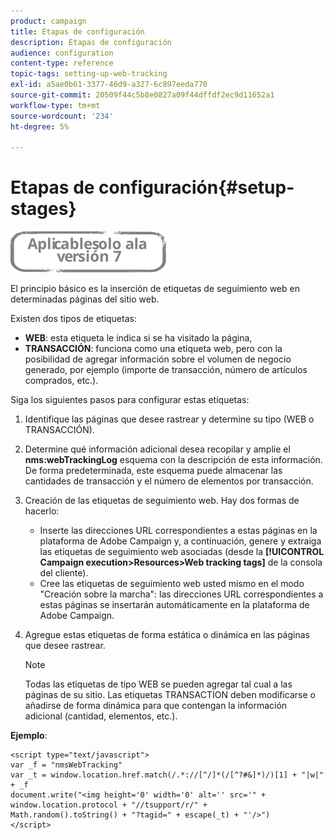 ```yaml
---
product: campaign
title: Etapas de configuración
description: Etapas de configuración
audience: configuration
content-type: reference
topic-tags: setting-up-web-tracking
exl-id: a5ae0b61-3377-46d9-a327-6c897eeda770
source-git-commit: 20509f44c5b8e0827a09f44dffdf2ec9d11652a1
workflow-type: tm+mt
source-wordcount: '234'
ht-degree: 5%

---
```


# Etapas de configuración{#setup-stages}

![](../../assets/v7-only.svg)

El principio básico es la inserción de etiquetas de seguimiento web en determinadas páginas del sitio web.

Existen dos tipos de etiquetas:

* **WEB**: esta etiqueta le indica si se ha visitado la página,
* **TRANSACCIÓN**: funciona como una etiqueta web, pero con la posibilidad de agregar información sobre el volumen de negocio generado, por ejemplo (importe de transacción, número de artículos comprados, etc.).

Siga los siguientes pasos para configurar estas etiquetas:

1. Identifique las páginas que desee rastrear y determine su tipo (WEB o TRANSACCIÓN).
1. Determine qué información adicional desea recopilar y amplíe el **nms:webTrackingLog** esquema con la descripción de esta información. De forma predeterminada, este esquema puede almacenar las cantidades de transacción y el número de elementos por transacción.
1. Creación de las etiquetas de seguimiento web. Hay dos formas de hacerlo:

   * Inserte las direcciones URL correspondientes a estas páginas en la plataforma de Adobe Campaign y, a continuación, genere y extraiga las etiquetas de seguimiento web asociadas (desde la **[!UICONTROL Campaign execution>Resources>Web tracking tags]** de la consola del cliente).
   * Cree las etiquetas de seguimiento web usted mismo en el modo &quot;Creación sobre la marcha&quot;: las direcciones URL correspondientes a estas páginas se insertarán automáticamente en la plataforma de Adobe Campaign.

1. Agregue estas etiquetas de forma estática o dinámica en las páginas que desee rastrear.

   >[!NOTE]
   >
   >Todas las etiquetas de tipo WEB se pueden agregar tal cual a las páginas de su sitio. Las etiquetas TRANSACTION deben modificarse o añadirse de forma dinámica para que contengan la información adicional (cantidad, elementos, etc.).

**Ejemplo**:

```
<script type="text/javascript">
var _f = "nmsWebTracking"
var _t = window.location.href.match(/.*://[^/]*(/[^?#&]*)/)[1] + "|w|" + _f
document.write("<img height='0' width='0' alt='' src='" +
window.location.protocol + "//tsupport/r/" +
Math.random().toString() + "?tagid=" + escape(_t) + "'/>")
</script>
```
